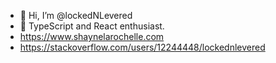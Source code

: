- 👋 Hi, I’m @lockedNLevered
- 👀 TypeScript and React enthusiast.                                                                               
- https://www.shaynelarochelle.com
- https://stackoverflow.com/users/12244448/lockednlevered
  

<!---
lockedNLevered/lockedNLevered is a ✨ special ✨ repository because its `README.md` (this file) appears on your GitHub profile.
You can click the Preview link to take a look at your changes.
--->


  
  
